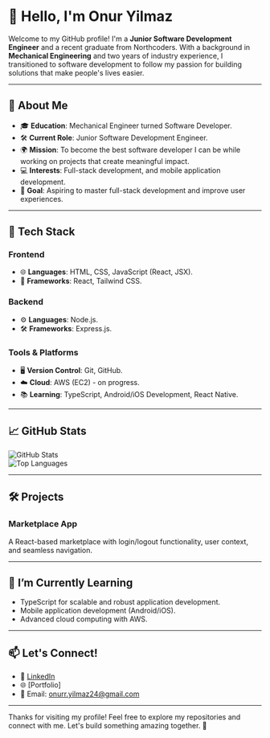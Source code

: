 # 👋 Hello, I'm Onur Yilmaz  

Welcome to my GitHub profile! I'm a **Junior Software Development Engineer** and a recent graduate from Northcoders. With a background in **Mechanical Engineering** and two years of industry experience, I transitioned to software development to follow my passion for building solutions that make people's lives easier.  

---

## 🚀 About Me  

- 🎓 **Education**: Mechanical Engineer turned Software Developer.  
- 🛠️ **Current Role**: Junior Software Development Engineer.  
- 🌍 **Mission**: To become the best software developer I can be while working on projects that create meaningful impact.  
- 💻 **Interests**: Full-stack development, and mobile application development.  
- 🎯 **Goal**: Aspiring to master full-stack development and improve user experiences.  

---

## 💼 Tech Stack  

### **Frontend**  
- 🌐 **Languages**: HTML, CSS, JavaScript (React, JSX).  
- 🎨 **Frameworks**: React, Tailwind CSS.  

### **Backend**  
- ⚙️ **Languages**: Node.js.  
- 🛠️ **Frameworks**: Express.js.  

### **Tools & Platforms**  
- 🖥️ **Version Control**: Git, GitHub.  
- ☁️ **Cloud**: AWS (EC2) - on progress.  
- 📚 **Learning**: TypeScript, Android/iOS Development, React Native.  

---

## 📈 GitHub Stats  

![GitHub Stats](https://github-readme-stats.vercel.app/api?username=Onuryilmaz24&show_icons=true&theme=radical)  
![Top Languages](https://github-readme-stats.vercel.app/api/top-langs/?username=OnurYilmaz24&layout=compact&theme=radical)  

---

## 🛠️ Projects  

### Marketplace App  
A React-based marketplace with login/logout functionality, user context, and seamless navigation.  

---

## 🌱 I’m Currently Learning  

- TypeScript for scalable and robust application development.  
- Mobile application development (Android/iOS).  
- Advanced cloud computing with AWS.  

---

## 📫 Let's Connect!  

- 💼 [LinkedIn](https://www.linkedin.com/in/onur-yilmaz-23963a199/)  
- 🌐 [Portfolio] 
- 📧 Email: [onurr.yilmaz24@gmail.com](mailto:onurr.yilmaz24@gmail.com)  

---

Thanks for visiting my profile! Feel free to explore my repositories and connect with me. Let's build something amazing together. 🚀  
